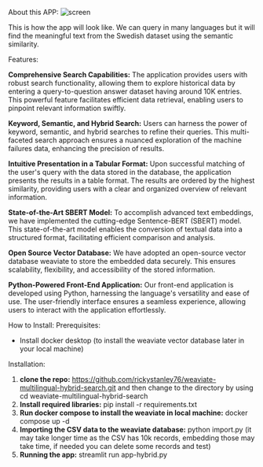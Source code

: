 About this APP: 
![screen](https://github.com/rickystanley76/weaviate-multilingual-hybrid-search/assets/1774630/f53b84e4-033a-4754-8ebc-3d92e29de1a3)

This is how the app will look like. We can query in many languages but it will find the meaningful text from the Swedish dataset using the semantic similarity.

Features:

**Comprehensive Search Capabilities:**
    The application provides users with robust search functionality, allowing them to explore historical data by entering a query-to-question answer dataset having around 10K entries. This powerful feature facilitates efficient data retrieval, enabling users to pinpoint relevant information swiftly.

**Keyword, Semantic, and Hybrid Search:**
    Users can harness the power of keyword, semantic, and hybrid searches to refine their queries. This multi-faceted search approach ensures a nuanced exploration of the machine failures data, enhancing the precision of results.

**Intuitive Presentation in a Tabular Format:**
    Upon successful matching of the user's query with the data stored in the database, the application presents the results in a table format. The results are ordered by the highest similarity, providing users with a clear and organized overview of relevant information.

**State-of-the-Art SBERT Model:**
    To accomplish advanced text embeddings, we have implemented the cutting-edge Sentence-BERT (SBERT) model. This state-of-the-art model enables the conversion of textual data into a structured format, facilitating efficient comparison and analysis.

**Open Source Vector Database:**
    We have adopted an open-source vector database weaviate to store the embedded data securely. This ensures scalability, flexibility, and accessibility of the stored information.

**Python-Powered Front-End Application:**
    Our front-end application is developed using Python, harnessing the language's versatility and ease of use. The user-friendly interface ensures a seamless experience, allowing users to interact with the application effortlessly.

How to Install:
Prerequisites:
- Install docker desktop (to install the weaviate vector database later in your local machine)

Installation:
1. **clone the repo:**
   https://github.com/rickystanley76/weaviate-multilingual-hybrid-search.git and then change to the directory by using
   cd weaviate-multilingual-hybrid-search
2. **Install required libraries:**
   pip install -r requirements.txt
3. **Run docker compose to install the weaviate in local machine:**
   docker compose up -d
4. **Importing the CSV data to the weaviate database:**
   python import.py (it may take longer time as the CSV has 10k records, embedding those may take time, if needed you can delete some records and test)
5. **Running the app:**
   streamlit run app-hybrid.py 

  

